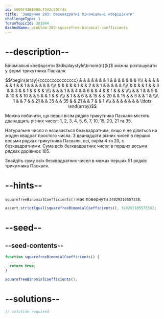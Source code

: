 ```yaml
---
id: 5900f4381000cf542c50ff4a
title: 'Завдання 203: безквадратні біноміальні коефіцієнти'
challengeType: 1
forumTopicId: 301844
dashedName: problem-203-squarefree-binomial-coefficients
---
```


# --description--

Біноміальні коефіцієнти $\displaystyle\binom{n}{k}$ можна розташувати у формі трикутника Паскаля:

$$\begin{array}{ccccccccccccccc}    &   &   &   &    &    &    &  1 &    &    &    &   &   &   &   \\\\
   &   &   &   &    &    &  1 &    & 1  &    &    &   &   &   &   \\\\    &   &   &   &    &  1 &    &  2 &    &  1 &    &   &   &   &   \\\\
   &   &   &   &  1 &    &  3 &    &  3 &    &  1 &   &   &   &   \\\\    &   &   & 1 &    &  4 &    &  6 &    &  4 &    & 1 &   &   &   \\\\
   &   & 1 &   &  5 &    & 10 &    & 10 &    &  5 &   & 1 &   &   \\\\    & 1 &   & 6 &    & 15 &    & 20 &    & 15 &    & 6 &   & 1 &   \\\\
 1 &   & 7 &   & 21 &    & 35 &    & 35 &    & 21 &   & 7 &   & 1 \\\\ &   &   &   &    &    &    & \ldots \end{array}$$

Можна побачити, що перші вісім рядків трикутника Паскаля містять дванадцять різних чисел: 1, 2, 3, 4, 5, 6, 7, 10, 15, 20, 21 та 35.

Натуральне число n називається безквадратним, якщо n не ділиться на жоден квадрат простого числа. З дванадцяти різних чисел в перших восьми рядках трикутника Паскаля, всі, окрім 4 та 20, є безквадратними. Сума всіх безквадратних чисел в перших восьми рядках дорівнює 105.

Знайдіть суму всіх безквадратних чисел в межах перших 51 рядків трикутника Паскаля.

# --hints--

`squarefreeBinomialCoefficients()` має повернути `34029210557338`.

```js
assert.strictEqual(squarefreeBinomialCoefficients(), 34029210557338);
```

# --seed--

## --seed-contents--

```js
function squarefreeBinomialCoefficients() {

  return true;
}

squarefreeBinomialCoefficients();
```

# --solutions--

```js
// solution required
```
